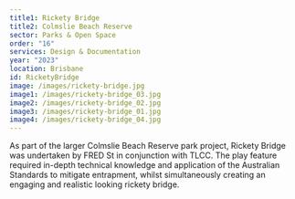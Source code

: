 ```yaml
---
title1: Rickety Bridge
title2: Colmslie Beach Reserve
sector: Parks & Open Space
order: "16"
services: Design & Documentation
year: "2023"
location: Brisbane
id: RicketyBridge
image: /images/rickety-bridge.jpg
image1: /images/rickety-bridge_03.jpg
image2: /images/rickety-bridge_02.jpg
image3: /images/rickety-bridge_01.jpg
image4: /images/rickety-bridge_04.jpg
---
```

As part of the larger Colmslie Beach Reserve park project, Rickety Bridge was undertaken by FRED St in conjunction with TLCC. The play feature required in-depth technical knowledge and application of the Australian Standards to mitigate entrapment, whilst simultaneously creating an engaging and realistic looking rickety bridge.